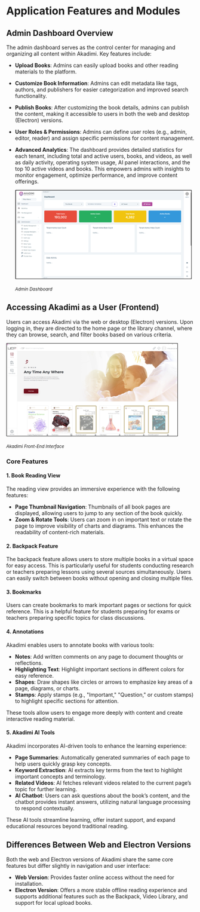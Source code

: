 # Application Features and Modules

## Admin Dashboard Overview
The admin dashboard serves as the control center for managing and organizing all content within Akadimi. Key features include:
- **Upload Books**: Admins can easily upload books and other reading materials to the platform.
- **Customize Book Information**: Admins can edit metadata like tags, authors, and publishers for easier categorization and improved search functionality.
- **Publish Books**: After customizing the book details, admins can publish the content, making it accessible to users in both the web and desktop (Electron) versions.
- **User Roles & Permissions**: Admins can define user roles (e.g., admin, editor, reader) and assign specific permissions for content management.
- **Advanced Analytics**: The dashboard provides detailed statistics for each tenant, including total and active users, books, and videos, as well as daily activity, operating system usage, AI panel interactions, and the top 10 active videos and books. This empowers admins with insights to monitor engagement, optimize performance, and improve content offerings.

   ![Admin dashboard](Admin-dashboard.png)

   <small><em>Admin Dashboard</em></small>
   <br>
  
## Accessing Akadimi as a User (Frontend)
Users can access Akadimi via the web or desktop (Electron) versions. Upon logging in, they are directed to the home page or the library channel, where they can browse, search, and filter books based on various criteria.

![Electron App Front-End Interface](Frontend.png)

<small><em>Akadimi Front-End Interface</em></small>
<br>


### Core Features

#### 1. Book Reading View
The reading view provides an immersive experience with the following features:
- **Page Thumbnail Navigation**: Thumbnails of all book pages are displayed, allowing users to jump to any section of the book quickly.
- **Zoom & Rotate Tools**: Users can zoom in on important text or rotate the page to improve visibility of charts and diagrams. This enhances the readability of content-rich materials.

#### 2. Backpack Feature
The backpack feature allows users to store multiple books in a virtual space for easy access. This is particularly useful for students conducting research or teachers preparing lessons using several sources simultaneously. Users can easily switch between books without opening and closing multiple files.

#### 3. Bookmarks
Users can create bookmarks to mark important pages or sections for quick reference. This is a helpful feature for students preparing for exams or teachers preparing specific topics for class discussions.

#### 4. Annotations
Akadimi enables users to annotate books with various tools:
- **Notes**: Add written comments on any page to document thoughts or reflections.
- **Highlighting Text**: Highlight important sections in different colors for easy reference.
- **Shapes**: Draw shapes like circles or arrows to emphasize key areas of a page, diagrams, or charts.
- **Stamps**: Apply stamps (e.g., "Important," "Question," or custom stamps) to highlight specific sections for attention.

These tools allow users to engage more deeply with content and create interactive reading material.

#### 5. Akadimi AI Tools
Akadimi incorporates AI-driven tools to enhance the learning experience:
- **Page Summaries**: Automatically generated summaries of each page to help users quickly grasp key concepts.
- **Keyword Extraction**: AI extracts key terms from the text to highlight important concepts and terminology.
- **Related Videos**: AI fetches relevant videos related to the current page’s topic for further learning.
- **AI Chatbot**: Users can ask questions about the book’s content, and the chatbot provides instant answers, utilizing natural language processing to respond contextually.

These AI tools streamline learning, offer instant support, and expand educational resources beyond traditional reading.

## Differences Between Web and Electron Versions
Both the web and Electron versions of Akadimi share the same core features but differ slightly in navigation and user interface:
- **Web Version**: Provides faster online access without the need for installation.
- **Electron Version**: Offers a more stable offline reading experience and supports additional features such as the Backpack, Video Library, and support for local upload books.


